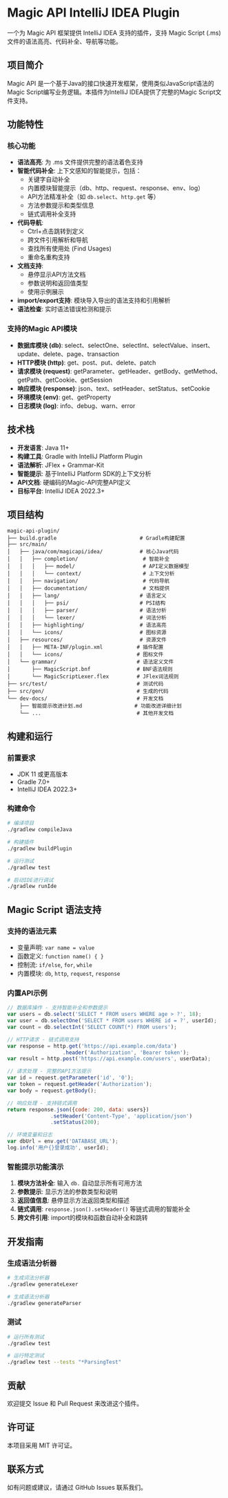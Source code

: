 # Magic API IntelliJ IDEA Plugin

一个为 Magic API 框架提供 IntelliJ IDEA 支持的插件，支持 Magic Script (.ms) 文件的语法高亮、代码补全、导航等功能。

## 项目简介

Magic API 是一个基于Java的接口快速开发框架，使用类似JavaScript语法的Magic Script编写业务逻辑。本插件为IntelliJ IDEA提供了完整的Magic Script文件支持。

## 功能特性

### 核心功能
- **语法高亮**: 为 .ms 文件提供完整的语法着色支持
- **智能代码补全**: 上下文感知的智能提示，包括：
  - 关键字自动补全
  - 内置模块智能提示（db、http、request、response、env、log）
  - API方法精准补全（如 `db.select`、`http.get` 等）
  - 方法参数提示和类型信息
  - 链式调用补全支持
- **代码导航**: 
  - Ctrl+点击跳转到定义
  - 跨文件引用解析和导航
  - 查找所有使用处 (Find Usages)
  - 重命名重构支持
- **文档支持**:
  - 悬停显示API方法文档
  - 参数说明和返回值类型
  - 使用示例展示
- **import/export支持**: 模块导入导出的语法支持和引用解析
- **语法检查**: 实时语法错误检测和提示

### 支持的Magic API模块
- **数据库模块 (db)**: select、selectOne、selectInt、selectValue、insert、update、delete、page、transaction
- **HTTP模块 (http)**: get、post、put、delete、patch  
- **请求模块 (request)**: getParameter、getHeader、getBody、getMethod、getPath、getCookie、getSession
- **响应模块 (response)**: json、text、setHeader、setStatus、setCookie
- **环境模块 (env)**: get、getProperty
- **日志模块 (log)**: info、debug、warn、error

## 技术栈

- **开发语言**: Java 11+
- **构建工具**: Gradle with IntelliJ Platform Plugin
- **语法解析**: JFlex + Grammar-Kit  
- **智能提示**: 基于IntelliJ Platform SDK的上下文分析
- **API文档**: 硬编码的Magic-API完整API定义
- **目标平台**: IntelliJ IDEA 2022.3+

## 项目结构

```
magic-api-plugin/
├── build.gradle                           # Gradle构建配置
├── src/main/
│   ├── java/com/magicapi/idea/            # 核心Java代码
│   │   ├── completion/                     # 智能补全
│   │   │   ├── model/                      # API定义数据模型
│   │   │   └── context/                    # 上下文分析
│   │   ├── navigation/                     # 代码导航
│   │   ├── documentation/                  # 文档提供
│   │   ├── lang/                          # 语言定义
│   │   │   ├── psi/                       # PSI结构
│   │   │   ├── parser/                    # 语法分析
│   │   │   └── lexer/                     # 词法分析
│   │   ├── highlighting/                  # 语法高亮
│   │   └── icons/                         # 图标资源
│   ├── resources/                         # 资源文件
│   │   ├── META-INF/plugin.xml           # 插件配置
│   │   └── icons/                        # 图标文件
│   └── grammar/                          # 语法定义文件
│       ├── MagicScript.bnf               # BNF语法规则
│       └── MagicScriptLexer.flex         # JFlex词法规则
├── src/test/                             # 测试代码
├── src/gen/                              # 生成的代码
└── dev-docs/                             # 开发文档
    ├── 智能提示改进计划.md                 # 功能改进详细计划
    └── ...                               # 其他开发文档
```

## 构建和运行

### 前置要求

- JDK 11 或更高版本
- Gradle 7.0+
- IntelliJ IDEA 2022.3+

### 构建命令

```bash
# 编译项目
./gradlew compileJava

# 构建插件
./gradlew buildPlugin

# 运行测试
./gradlew test

# 启动IDE进行调试
./gradlew runIde
```

## Magic Script 语法支持

### 支持的语法元素

- 变量声明: `var name = value`
- 函数定义: `function name() { }`
- 控制流: `if/else`, `for`, `while`
- 内置模块: `db`, `http`, `request`, `response`

### 内置API示例

```javascript
// 数据库操作 - 支持智能补全和参数提示
var users = db.select('SELECT * FROM users WHERE age > ?', 18);
var user = db.selectOne('SELECT * FROM users WHERE id = ?', userId);
var count = db.selectInt('SELECT COUNT(*) FROM users');

// HTTP请求 - 链式调用支持
var response = http.get('https://api.example.com/data')
                  .header('Authorization', 'Bearer token');
var result = http.post('https://api.example.com/users', userData);

// 请求处理 - 完整的API方法提示
var id = request.getParameter('id', '0');
var token = request.getHeader('Authorization');
var body = request.getBody();

// 响应处理 - 支持链式调用
return response.json({code: 200, data: users})
              .setHeader('Content-Type', 'application/json')
              .setStatus(200);

// 环境变量和日志
var dbUrl = env.get('DATABASE_URL');
log.info('用户{}登录成功', userId);
```

### 智能提示功能演示

1. **模块方法补全**: 输入 `db.` 自动显示所有可用方法
2. **参数提示**: 显示方法的参数类型和说明
3. **返回值信息**: 悬停显示方法返回类型和描述
4. **链式调用**: `response.json().setHeader()` 等链式调用的智能补全
5. **跨文件引用**: import的模块和函数自动补全和跳转

## 开发指南

### 生成语法分析器

```bash
# 生成词法分析器
./gradlew generateLexer

# 生成语法分析器
./gradlew generateParser
```

### 测试

```bash
# 运行所有测试
./gradlew test

# 运行特定测试
./gradlew test --tests "*ParsingTest"
```

## 贡献

欢迎提交 Issue 和 Pull Request 来改进这个插件。

## 许可证

本项目采用 MIT 许可证。

## 联系方式

如有问题或建议，请通过 GitHub Issues 联系我们。